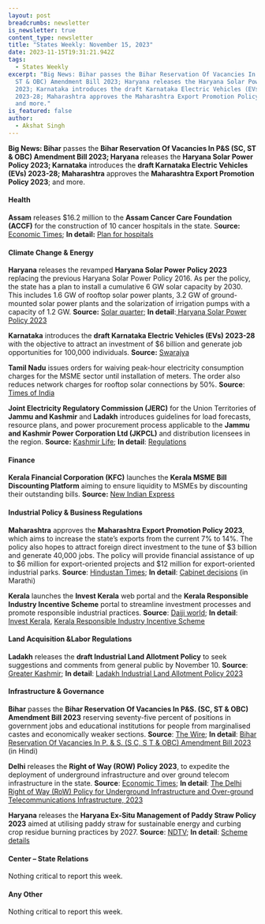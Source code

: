 ```yaml
---
layout: post
breadcrumbs: newsletter
is_newsletter: true
content_type: newsletter
title: "States Weekly: November 15, 2023"
date: 2023-11-15T19:31:21.942Z
tags:
  - States Weekly
excerpt: "Big News: Bihar passes the Bihar Reservation Of Vacancies In P&S (SC,
  ST & OBC) Amendment Bill 2023; Haryana releases the Haryana Solar Power Policy
  2023; Karnataka introduces the draft Karnataka Electric Vehicles (EVs)
  2023-28; Maharashtra approves the Maharashtra Export Promotion Policy 2023;
  and more."
is_featured: false
author:
  - Akshat Singh
---
```

**Big News: Bihar** passes the **Bihar Reservation Of Vacancies In P&S (SC, ST & OBC) Amendment Bill 2023; Haryana** releases the **Haryana Solar Power Policy 2023; Karnataka** introduces the **draft Karnataka Electric Vehicles (EVs) 2023-28; Maharashtra** approves the **Maharashtra Export Promotion Policy 2023**; and more.



#### Health 

**Assam** releases $16.2 million to the **Assam Cancer Care Foundation (ACCF)** for the construction of 10 cancer hospitals in the state. S**ource:** [Economic Times](https://government.economictimes.indiatimes.com/news/healthcare/assam-to-get-10-new-cancer-hospitals-govt-to-invest-rs-135-cr-in-first-phase/105072290); **In detail:** [Plan for hospitals](https://www.assamcancercarefoundation.org/distributed-model-cancer-care.html)

#### Climate Change & Energy

**Haryana** releases the revamped **Haryana Solar Power Policy 2023** replacing the previous Haryana Solar Power Policy 2016. As per the policy, the state has a plan to install a cumulative 6 GW solar capacity by 2030. This includes 1.6 GW of rooftop solar power plants, 3.2 GW of ground-mounted solar power plants and the solarization of irrigation pumps with a capacity of 1.2 GW. **Source:** [Solar quarter](https://solarquarter.com/2023/11/10/haryana-unveils-ambitious-draft-solar-power-policy-2023-to-boost-renewable-energy/); **In detail**:[ Haryana Solar Power Policy 2023](https://cdnbbsr.s3waas.gov.in/s3f80ff32e08a25270b5f252ce39522f72/uploads/2023/11/20231107830401647.pdf)

**Karnataka** introduces the **draft Karnataka Electric Vehicles (EVs) 2023-28** with the objective to attract an investment of $6 billion and generate job opportunities for 100,000 individuals. **Source:** [Swarajya](https://swarajyamag.com/infrastructure/karnatakas-ev-roadmap-revised-policy-2023-28-aims-for-model-ev-cities-incentives-and-one-lakh-job-opportunities)

**Tamil Nadu** issues orders for waiving peak-hour electricity consumption charges for the MSME sector until installation of meters. The order also reduces network charges for rooftop solar connections by 50%. **Source**: [Times of India](https://timesofindia.indiatimes.com/city/chennai/tamil-nadu-issues-go-to-waive-peak-hour-electricity-charges-for-msme-sector-but-industries-not-satisfied/articleshow/105149531.cms)

**Joint Electricity Regulatory Commission (JERC)** for the Union Territories of **Jammu and Kashmir** and **Ladakh** introduces guidelines for load forecasts, resource plans, and power procurement process applicable to the **Jammu and Kashmir Power Corporation Ltd (JKPCL)** and distribution licensees in the region. **Source:** [Kashmir Life](https://kashmirlife.net/jerc-comes-up-with-regulations-for-power-procurement-process-332608/); **In detail**: [Regulations](https://jercjkl.nic.in/pdf/JERC%20JKL%20(Guidelines%20for%20Load%20Forecasts,%20Resources%20Plans,%20and%20Power%20Procurement%20Process)%20Regulations,%202023_after%20meeting%20v2%20(1).pdf)



#### Finance

**Kerala Financial Corporation (KFC)** launches the **Kerala MSME Bill Discounting Platform** aiming to ensure liquidity to MSMEs by discounting their outstanding bills. **Source:** [New Indian Express](https://www.newindianexpress.com/cities/thiruvananthapuram/2023/nov/11/fm-k-n-balagopal-launches-kerala-msme-bill-discounting-platform-2631970.html)



#### Industrial Policy & Business Regulations  

**Maharashtra** approves the **Maharashtra Export Promotion Policy 2023**, which aims to increase the state’s exports from the current 7% to 14%. The policy also hopes to attract foreign direct investment to the tune of $3 billion and generate 40,000 jobs. The policy will provide financial assistance of up to $6 million for export-oriented projects and $12 million for export-oriented industrial parks. **Source**: [Hindustan Times](https://www.hindustantimes.com/cities/mumbai-news/govt-approves-policy-to-double-exports-101699471477938.html); **In detail**: [Cabinet decisions](https://www.maharashtra.gov.in/Upload/PDF/08-11-2023_Cabinet_Decisions_Meeting_No_52.pdf) (in Marathi)

**Kerala** launches the **Invest Kerala** web portal and the **Kerala Responsible Industry Incentive Scheme** portal to streamline investment processes and promote responsible industrial practices. **Source**: [Daiji world](https://www.daijiworld.com/news/newsDisplay?newsID=1137535); **In detail**: [Invest Kerala](https://invest.kerala.gov.in/), [Kerala Responsible Industry Incentive Scheme](https://kriis.kerala.gov.in/index.php/launch)



#### Land Acquisition &Labor Regulations  

**Ladakh** releases the **draft Industrial Land Allotment Policy** to seek suggestions and comments from general public by November 10. **Source**: [Greater Kashmir](https://www.greaterkashmir.com/ladakh/ladakh-industrial-land-allotment-policy-2023-put-into-public-domain/); **In detail**: [Ladakh Industrial Land Allotment Policy 2023](https://cdnbbsr.s3waas.gov.in/s395192c98732387165bf8e396c0f2dad2/uploads/2023/10/20231026111643071.pdf)



#### Infrastructure & Governance

**Bihar** passes the **Bihar Reservation Of Vacancies In P&S. (SC, ST & OBC) Amendment Bill 2023** reserving seventy-five percent of positions in government jobs and educational institutions for people from marginalised castes and economically weaker sections. **Source**: [The Wire](https://thewire.in/government/bihar-extends-caste-based-reservation-from-50-percent-to-65-percent); **In detail**: [Bihar Reservation Of Vacancies In P. & S. (S C, S T & OBC) Amendment Bill 2023](https://egazette.bih.nic.in/GazettePublished/954_2_2023.pdf#page=1) (in Hindi)

**Delhi** releases the **Right of Way (ROW) Policy 2023**, to expedite the deployment of underground infrastructure and over ground telecom infrastructure in the state. **Source**: [Economic Times](https://telecom.economictimes.indiatimes.com/news/policy/delhi-government-releases-row-policy-to-expedite-deployment-of-telecom-infrastructure/105004744); **In detail**: [The Delhi Right of Way (RoW) Policy for Underground Infrastructure and Over-ground Telecommunications Infrastructure, 2023](https://udd.delhi.gov.in/sites/default/files/UD/circulars-orders/row_policy_2023_01.11.2023.pdf)

**Haryana** releases the **Haryana Ex-Situ Management of Paddy Straw Policy 2023** aimed at utilising paddy straw for sustainable energy and curbing crop residue burning practices by 2027. **Source**: [NDTV](https://www.ndtv.com/india-news/haryana-unveils-policy-to-eliminate-crop-residue-curb-stubble-burning-4559227); **In detail**: [Scheme details](https://acrobat.adobe.com/id/urn:aaid:sc:VA6C2:9f602e54-5e0a-46b2-a8d0-15ed7d159065)



#### Center – State Relations 

Nothing critical to report this week.



#### Any Other

Nothing critical to report this week.
